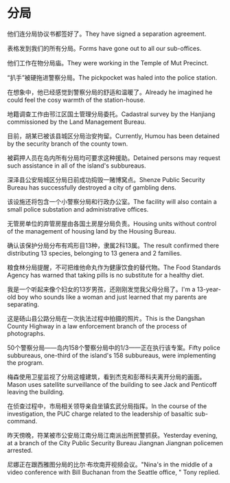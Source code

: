 # 分局

<p><span class="chinese">他们连分局协议书都签好了。</span><span class="english">They have signed a separation agreement.</span></p>

<p><span class="chinese">表格发到我们的所有分局。</span><span class="english">Forms have gone out to all our sub-offices.</span></p>

<p><span class="chinese">他们工作在物分局庙。</span><span class="english">They were working in the Temple of Mut Precinct.</span></p>

<p><span class="chinese">“扒手”被硬拖进警察分局。</span><span class="english">The pickpocket was haled into the police station.</span></p>

<p><span class="chinese">在想象中，他已经感觉到警察分局的舒适和温暖了。</span><span class="english">Already he imagined he could feel the cosy warmth of the station-house.</span></p>

<p><span class="chinese">地籍调查工作由邗江区国土管理分局委托。</span><span class="english">Cadastral survey by the Hanjiang commissioned by the Land Management Bureau.</span></p>

<p><span class="chinese">目前，胡某已被该县城区分局治安拘留。</span><span class="english">Currently, Humou has been detained by the security branch of the county town.</span></p>

<p><span class="chinese">被羁押人员在岛内所有分局均可要求这种援助。</span><span class="english">Detained persons may request such assistance in all of the island's subbureaus.</span></p>

<p><span class="chinese">深泽县公安局城区分局日前成功捣毁一赌博窝点。</span><span class="english">Shenze Public Security Bureau has successfully destroyed a city of gambling dens.</span></p>

<p><span class="chinese">该设施还将包含一个小警察分局和行政办公室。</span><span class="english">The facility will also contain a small police substation and administrative offices.</span></p>

<p><span class="chinese">无管房单位的弃管房屋由各国土房屋分局负责。</span><span class="english">Housing units without control of the management of housing land by the Housing Bureau.</span></p>

<p><span class="chinese">确认该保护分局分布有鸡形目13种，隶属2科13属。</span><span class="english">The result confirmed there distributing 13 species, belonging to 13 genera and 2 families.</span></p>

<p><span class="chinese">粮食林分局提醒，不可把维他命丸作为健康饮食的替代物。</span><span class="english">The Food Standards Agency has warned that taking pills is no substitute for a healthy diet.</span></p>

<p><span class="chinese">我是一个听起来像个妇女的13岁男孩，还刚刚发觉我父母分局了。</span><span class="english">I'm a 13-year-old boy who sounds like a woman and just learned that my parents are separating.</span></p>

<p><span class="chinese">这是砀山县公路分局在一次执法过程中拍摄的照片。</span><span class="english">This is the Dangshan County Highway in a law enforcement branch of the process of photographs.</span></p>

<p><span class="chinese">50个警察分局——岛内158个警察分局中的1/3——正在执行该专案。</span><span class="english">Fifty police subbureaus, one-third of the island's 158 subbureaus, were implementing the program.</span></p>

<p><span class="chinese">梅森使用卫星监视了分局这幢建筑，看到杰克和彭蒂科夫离开分局的画面。</span><span class="english">Mason uses satellite surveillance of the building to see Jack and Penticoff leaving the building.</span></p>

<p><span class="chinese">在侦查过程中，市局相关领导亲自坐镇玄武分局指挥。</span><span class="english">In the course of the investigation, the PUC charge related to the leadership of basaltic sub-command.</span></p>

<p><span class="chinese">昨天傍晚，符某被市公安局江南分局江南派出所民警抓获。</span><span class="english">Yesterday evening, at a branch of the City Public Security Bureau Jiangnan Jiangnan policemen arrested.</span></p>

<p><span class="chinese">尼娜正在跟西雅图分局的比尔·布坎南开视频会议。</span><span class="english">"Nina's in the middle of a video conference with Bill Buchanan from the Seattle office, " Tony replied.</span></p>

